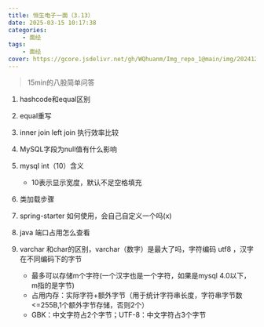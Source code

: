 ```yaml
---
title: 恒生电子一面（3.13）
date: 2025-03-15 10:17:38
categories: 
    - 面经
tags: 
    - 面经
cover: https://gcore.jsdelivr.net/gh/WQhuanm/Img_repo_1@main/img/202412222015910.png
---
```


> 15min的八股简单问答

1. hashcode和equal区别

1. equal重写

1. inner join  left join  执行效率比较

1. MySQL字段为null值有什么影响

1. mysql int（10）含义
    + 10表示显示宽度，默认不足空格填充

1. 类加载步骤

1. spring-starter 如何使用，会自己自定义一个吗(x)

1. java  端口占用怎么查看

1. varchar 和char的区别，varchar（数字）是最大了吗，字符编码 utf8 ，汉字在不同编码下的字节
    + 最多可以存储m个字符(一个汉字也是一个字符，如果是mysql 4.0以下，m指的是字节)
    + 占用内存：实际字符+额外字节（用于统计字符串长度，字符串字节数<=255B,1个额外字节存储，否则2个）
    + GBK：中文字符占2个字节；UTF-8：中文字符占3个字节